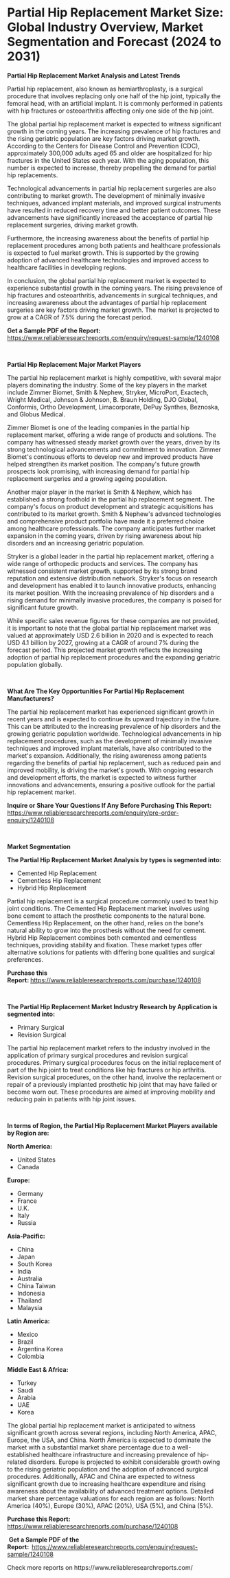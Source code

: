 <p><h1>Partial Hip Replacement Market Size: Global Industry Overview, Market Segmentation and Forecast (2024 to 2031)</h1></p><p><strong>Partial Hip Replacement Market Analysis and Latest Trends</strong></p>
<p><p>Partial hip replacement, also known as hemiarthroplasty, is a surgical procedure that involves replacing only one half of the hip joint, typically the femoral head, with an artificial implant. It is commonly performed in patients with hip fractures or osteoarthritis affecting only one side of the hip joint.</p><p>The global partial hip replacement market is expected to witness significant growth in the coming years. The increasing prevalence of hip fractures and the rising geriatric population are key factors driving market growth. According to the Centers for Disease Control and Prevention (CDC), approximately 300,000 adults aged 65 and older are hospitalized for hip fractures in the United States each year. With the aging population, this number is expected to increase, thereby propelling the demand for partial hip replacements.</p><p>Technological advancements in partial hip replacement surgeries are also contributing to market growth. The development of minimally invasive techniques, advanced implant materials, and improved surgical instruments have resulted in reduced recovery time and better patient outcomes. These advancements have significantly increased the acceptance of partial hip replacement surgeries, driving market growth.</p><p>Furthermore, the increasing awareness about the benefits of partial hip replacement procedures among both patients and healthcare professionals is expected to fuel market growth. This is supported by the growing adoption of advanced healthcare technologies and improved access to healthcare facilities in developing regions.</p><p>In conclusion, the global partial hip replacement market is expected to experience substantial growth in the coming years. The rising prevalence of hip fractures and osteoarthritis, advancements in surgical techniques, and increasing awareness about the advantages of partial hip replacement surgeries are key factors driving market growth. The market is projected to grow at a CAGR of 7.5% during the forecast period.</p></p>
<p><strong>Get a Sample PDF of the Report:&nbsp;</strong> <a href="https://www.reliableresearchreports.com/enquiry/request-sample/1240108">https://www.reliableresearchreports.com/enquiry/request-sample/1240108</a></p>
<p>&nbsp;</p>
<p><strong>Partial Hip Replacement Major Market Players</strong></p>
<p><p>The partial hip replacement market is highly competitive, with several major players dominating the industry. Some of the key players in the market include Zimmer Biomet, Smith & Nephew, Stryker, MicroPort, Exactech, Wright Medical, Johnson & Johnson, B. Braun Holding, DJO Global, Conformis, Ortho Development, Limacorporate, DePuy Synthes, Beznoska, and Globus Medical.</p><p>Zimmer Biomet is one of the leading companies in the partial hip replacement market, offering a wide range of products and solutions. The company has witnessed steady market growth over the years, driven by its strong technological advancements and commitment to innovation. Zimmer Biomet's continuous efforts to develop new and improved products have helped strengthen its market position. The company's future growth prospects look promising, with increasing demand for partial hip replacement surgeries and a growing ageing population. </p><p>Another major player in the market is Smith & Nephew, which has established a strong foothold in the partial hip replacement segment. The company's focus on product development and strategic acquisitions has contributed to its market growth. Smith & Nephew's advanced technologies and comprehensive product portfolio have made it a preferred choice among healthcare professionals. The company anticipates further market expansion in the coming years, driven by rising awareness about hip disorders and an increasing geriatric population.</p><p>Stryker is a global leader in the partial hip replacement market, offering a wide range of orthopedic products and services. The company has witnessed consistent market growth, supported by its strong brand reputation and extensive distribution network. Stryker's focus on research and development has enabled it to launch innovative products, enhancing its market position. With the increasing prevalence of hip disorders and a rising demand for minimally invasive procedures, the company is poised for significant future growth.</p><p>While specific sales revenue figures for these companies are not provided, it is important to note that the global partial hip replacement market was valued at approximately USD 2.6 billion in 2020 and is expected to reach USD 4.1 billion by 2027, growing at a CAGR of around 7% during the forecast period. This projected market growth reflects the increasing adoption of partial hip replacement procedures and the expanding geriatric population globally.</p></p>
<p>&nbsp;</p>
<p><strong>What Are The Key Opportunities For Partial Hip Replacement Manufacturers?</strong></p>
<p><p>The partial hip replacement market has experienced significant growth in recent years and is expected to continue its upward trajectory in the future. This can be attributed to the increasing prevalence of hip disorders and the growing geriatric population worldwide. Technological advancements in hip replacement procedures, such as the development of minimally invasive techniques and improved implant materials, have also contributed to the market's expansion. Additionally, the rising awareness among patients regarding the benefits of partial hip replacement, such as reduced pain and improved mobility, is driving the market's growth. With ongoing research and development efforts, the market is expected to witness further innovations and advancements, ensuring a positive outlook for the partial hip replacement market.</p></p>
<p><strong>Inquire or Share Your Questions If Any Before Purchasing This Report:</strong> <a href="https://www.reliableresearchreports.com/enquiry/pre-order-enquiry/1240108">https://www.reliableresearchreports.com/enquiry/pre-order-enquiry/1240108</a></p>
<p>&nbsp;</p>
<p><strong>Market Segmentation</strong></p>
<p><strong>The Partial Hip Replacement Market Analysis by types is segmented into:</strong></p>
<p><ul><li>Cemented Hip Replacement</li><li>Cementless Hip Replacement</li><li>Hybrid Hip Replacement</li></ul></p>
<p><p>Partial hip replacement is a surgical procedure commonly used to treat hip joint conditions. The Cemented Hip Replacement market involves using bone cement to attach the prosthetic components to the natural bone. Cementless Hip Replacement, on the other hand, relies on the bone's natural ability to grow into the prosthesis without the need for cement. Hybrid Hip Replacement combines both cemented and cementless techniques, providing stability and fixation. These market types offer alternative solutions for patients with differing bone qualities and surgical preferences.</p></p>
<p><strong>Purchase this Report:&nbsp;</strong><a href="https://www.reliableresearchreports.com/purchase/1240108">https://www.reliableresearchreports.com/purchase/1240108</a></p>
<p>&nbsp;</p>
<p><strong>The Partial Hip Replacement Market Industry Research by Application is segmented into:</strong></p>
<p><ul><li>Primary Surgical</li><li>Revision Surgical</li></ul></p>
<p><p>The partial hip replacement market refers to the industry involved in the application of primary surgical procedures and revision surgical procedures. Primary surgical procedures focus on the initial replacement of part of the hip joint to treat conditions like hip fractures or hip arthritis. Revision surgical procedures, on the other hand, involve the replacement or repair of a previously implanted prosthetic hip joint that may have failed or become worn out. These procedures are aimed at improving mobility and reducing pain in patients with hip joint issues.</p></p>
<p>&nbsp;</p>
<p><strong>In terms of Region, the Partial Hip Replacement Market Players available by Region are:</strong></p>
<p>
    <p> <strong> North America: </strong>
        <ul>
            <li>United States</li>
            <li>Canada</li>
        </ul>
        </p> 
    <p> <strong> Europe: </strong>
        <ul>
            <li>Germany</li>
            <li>France</li>
            <li>U.K.</li>
            <li>Italy</li>
            <li>Russia</li>
        </ul>
        </p> 
    <p> <strong> Asia-Pacific: </strong>
        <ul>
            <li>China</li>
            <li>Japan</li>
            <li>South Korea</li>
            <li>India</li>
            <li>Australia</li>
            <li>China Taiwan</li>
            <li>Indonesia</li>
            <li>Thailand</li>
            <li>Malaysia</li>
        </ul>
        </p> 
    <p> <strong> Latin America: </strong>
        <ul>
            <li>Mexico</li>
            <li>Brazil</li>
            <li>Argentina Korea</li>
            <li>Colombia</li>
        </ul>
        </p> 
    <p> <strong> Middle East & Africa: </strong>
        <ul>
            <li>Turkey</li>
            <li>Saudi</li>
            <li>Arabia</li>
            <li>UAE</li>
            <li>Korea</li>
        </ul>
    </p>
    </p>
<p><p>The global partial hip replacement market is anticipated to witness significant growth across several regions, including North America, APAC, Europe, the USA, and China. North America is expected to dominate the market with a substantial market share percentage due to a well-established healthcare infrastructure and increasing prevalence of hip-related disorders. Europe is projected to exhibit considerable growth owing to the rising geriatric population and the adoption of advanced surgical procedures. Additionally, APAC and China are expected to witness significant growth due to increasing healthcare expenditure and rising awareness about the availability of advanced treatment options. Detailed market share percentage valuations for each region are as follows: North America (40%), Europe (30%), APAC (20%), USA (5%), and China (5%).</p></p>
<p><strong>Purchase this Report: </strong><a href="https://www.reliableresearchreports.com/purchase/1240108">https://www.reliableresearchreports.com/purchase/1240108</a></p>
<p>&nbsp;<strong>Get a Sample PDF of the Report:&nbsp;&nbsp;</strong><a href="https://www.reliableresearchreports.com/enquiry/request-sample/1240108">https://www.reliableresearchreports.com/enquiry/request-sample/1240108</a></p>
<p><strong></strong></p>
<p>Check more reports on https://www.reliableresearchreports.com/</p>